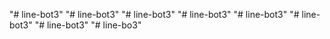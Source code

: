 "# line-bot3" 
"# line-bot3" 
"# line-bot3" 
"# line-bot3" 
"# line-bot3" 
"# line-bot3" 
"# line-bot3" 
"# line-bo3" 
